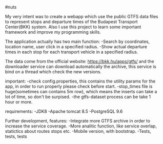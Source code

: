 #nuts

My very intent was to create a webapp which use the public GTFS data files to represent stops and departure times of the Budapest Transport Center(BKK) system. Also I use this project to learn some important framework and improve my programming skills.

The application actually has two main function:
  -Search by coordinates, location name, user click in a specified radius.
  -Show actual departure times in each stop for each transport vehicle in a specified radius.
  
The data come from the official website: https://bkk.hu/apps/gtfs/ and the downloader service can download automatically the archive, this service is bind on a thread which check the new versions.

important:
  -check config.properties, this contains the utility params for the app, in order to run properly please check before start.
  -stop_times file is huge(sometimes can contains 5m row), which means the inserts can take a lot of time, so don't be surpised.
  -the gtfs-dataset process can be take 1 hour or more.

requirements:
  -JDK8
  -Apache tomcat 8.5
  -PostgreSQL 9.6
  

Further development, features:
  -Integrate more GTFS archive in order to increase the service coverage.
  -More analitic function, like service overlap, statictics about routes stops etc.
  -Mobile version, with bootstrap.
  -Tests, tests, tests
